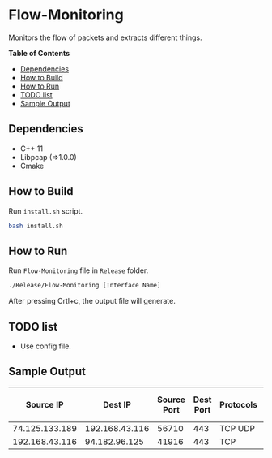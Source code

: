 # Flow-Monitoring
Monitors the flow of packets and extracts different things.

**Table of Contents**

* [Dependencies](#dependencies)
* [How to Build](#how-to-build)
* [How to Run](#how-to-run)
* [TODO list](#todo-list)
* [Sample Output](#sample-output)

## Dependencies
- C++ 11
- Libpcap (=>1.0.0)
- Cmake

## How to Build
Run `install.sh` script.
```bash
bash install.sh
```

## How to Run
Run `Flow-Monitoring` file in `Release` folder.
```bash
./Release/Flow-Monitoring [Interface Name]
```
After pressing Crtl+c, the output file will generate.


## TODO list
- Use config file.


## Sample Output
                    
Source IP  |  Dest IP |  Source Port | Dest Port | Protocols | Duration | Sent Bytes | Received Bytes | Header Bytes FWD
------------- | ------------- | ------------- | ------------- | ------------- | ------------- | ------------- | ------------- | -------------
 74.125.133.189 | 192.168.43.116 | 56710 | 443 | TCP UDP | 1.376553 | 141 | 218 | 88
 192.168.43.116 | 94.182.96.125 | 41916 | 443 | TCP  | 188.852051 | 548206 | 47865469 | 421956

